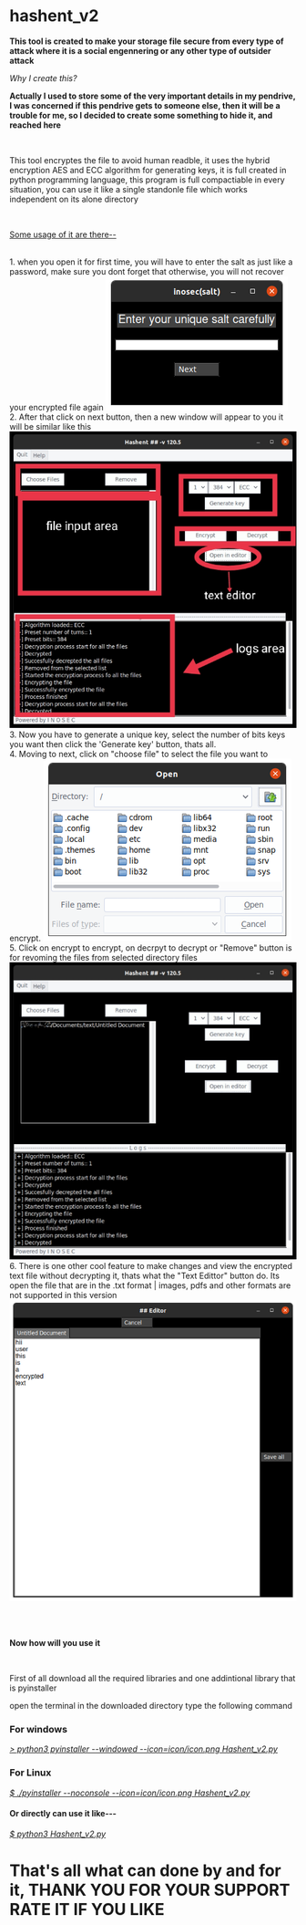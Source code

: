 # hashent_v2

<html>
  <body>
    <p><b>This tool is created to make your storage file secure from every type of attack where it is a social engennering or any other type of outsider attack</b></p>
    <p><i>Why I create this?</i></p>
    <p><b>Actually I used to store some of the very important details in my pendrive, I was concerned if this pendrive gets to someone else, then it will be a trouble for me, so I decided to create some something to hide it, and reached here</b></p>
    <br><p>This tool encryptes the file to avoid human readble, it uses the hybrid encryption AES and ECC algorithm for generating keys, it is full created in python programming language, this program is full compactiable in every situation, you can use it like a single standonle file which works independent on its alone directory</p>
    <br><p><u>Some usage of it are there--</u></p>
      <br>1. when you open it for first time, you will have to enter the salt as just like a password, make sure you dont forget that otherwise, you will not recover your encrypted file again
    <img src=images/salt.png>
    <br>2. After that click on next button, then a new window will appear to you it will be similar like this
    <img src=images/main_screen_.jpg>
    <br>3. Now you have to generate a unique key, select the number of bits keys you want then click the 'Generate key' button, thats all.
    <br>4. Moving to next, click on "choose file" to select the file you want to encrypt.
    <img src=images/directory.png>
    <br>5. Click on encrypt to encrypt, on decrpyt to decrypt or "Remove" button is for revoming the files from selected directory files
    <img src=images/main_screen.jpg>
    <br>6. There is one other cool feature to make changes and view the encrypted text file without decrypting it, thats what the "Text Edittor" button do. Its open the file that are in the .txt format | images, pdfs and other formats are not supported in this version
    <img src=images/text_editor.png></p>
  <br><br><p><b>Now how will you use it</b></p>
  <br><p>First of all download all the required libraries and one addintional library that is pyinstaller</p>
  <p>open the terminal in the downloaded directory type the following command</p>
  <h3>For windows</h3>
  <p><u><i>    > python3 pyinstaller --windowed --icon=icon/icon.png Hashent_v2.py</i></u></p>
  <h3>For Linux</h3>
  <p><u><i>    $ ./pyinstaller --noconsole --icon=icon/icon.png Hashent_v2.py</i></u></p>
  <h4>Or directly can use it like---</h4>
  <p><u><i>    $ python3 Hashent_v2.py</i></u></p>
  <h1>That's all what can done by and for it, THANK YOU FOR YOUR SUPPORT RATE IT IF YOU LIKE</h1>
  </body>
</html>
